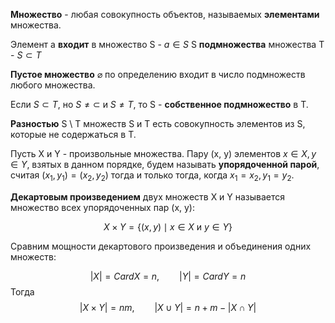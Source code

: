 
**Множество** - любая совокупность объектов, называемых **элементами** множества.

Элемент a **входит** в множество S - $a \in S$
S **подмножества** множества T - $S \subset T$

**Пустое множество** $\varnothing$ по определению входит в число подмножеств любого множества.

Если $S \subset T$, но $S \neq \subset$ и $S \neq T$, то S - **собственное подмножество** в T.

**Разностью** S \ T множеств S и T есть совокупность элементов из S, которые не содержаться в T.

Пусть X и Y - произвольные множества. Пару (x, y) элементов $x \in X, y \in Y$, взятых в данном порядке, будем называть **упорядоченной парой**, считая $(x_{1}, y_{1}) = (x_{2}, y_{2})$ тогда и только тогда, когда $x_{1} = x_{2}, y_{1} = y_{2}$.

**Декартовым произведением** двух множеств X и Y называется множество всех упорядоченных пар (x, y):

$$
X \times Y = \{ (x, y) \mid x \in X \text{ и } y \in Y \}
$$

Сравним мощности декартового произведения и объединения одних множеств:

$$
|X| = CardX = n, \qquad  |Y|=CardY =n
$$
Тогда 
$$
|X \times Y| = nm, \qquad |X \cup Y|=n + m - |X\cap Y| 
$$